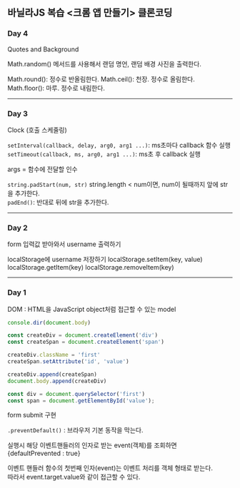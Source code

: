## 바닐라JS 복습 <크롬 앱 만들기> 클론코딩
### Day 4
Quotes and Background

Math.random() 메서드를 사용해서 랜덤 명언, 랜덤 배경 사진을 출력한다.

Math.round(): 정수로 반올림한다.
Math.ceil(): 천장. 정수로 올림한다.
Math.floor(): 마루. 정수로 내림한다.

---
### Day 3
Clock (호출 스케줄링)

`setInterval(callback, delay, arg0, arg1 ...)`: ms초마다 callback 함수 실행  
`setTimeout(callback, ms, arg0, arg1 ...)`: ms초 후 callback 실행

args =  함수에 전달할 인수
  
`string.padStart(num, str)`
string.length < num이면, num이 될때까지 앞에 str을 추가한다.  
`padEnd()`: 반대로 뒤에 str을 추가한다.
  
  
---
### Day 2
form 입력값 받아와서 username 출력하기

localStorage에 username 저장하기
localStorage.setItem(key, value)
localStorage.getItem(key)
localStorage.removeItem(key)

---
### Day 1

DOM : HTML을 JavaScript object처럼 접근할 수 있는 model

```js
console.dir(document.body)

const createDiv = document.createElement('div')
const createSpan = document.createElement('span')

createDiv.className = 'first'
createSpan.setAttribute('id', 'value')

createDiv.append(createSpan)
document.body.append(createDiv)

const div = document.querySelector('first')
const span = document.getElementById('value');
```

form submit 구현

`.preventDefault()` : 브라우저 기본 동작을 막는다.  

실행시 해당 이벤트핸들러의 인자로 받는 event(객체)를 조회하면  
{defaultPrevented : true}

이벤트 핸들러 함수의 첫번째 인자(event)는 이벤트 처리를 객체 형태로 받는다.  
따라서 event.target.value와 같이 접근할 수 있다.
